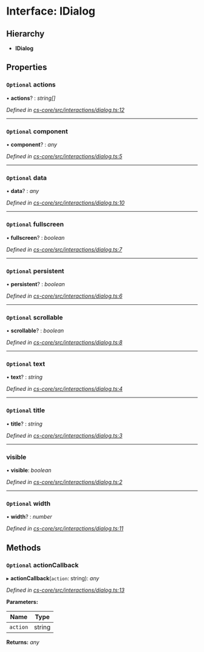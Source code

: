 # Interface: IDialog

## Hierarchy

* **IDialog**

## Properties

### `Optional` actions

• **actions**? : *string[]*

*Defined in [cs-core/src/interactions/dialog.ts:12](https://github.com/TNOCS/csnext/blob/ec6e73e4/packages/cs-core/src/interactions/dialog.ts#L12)*

___

### `Optional` component

• **component**? : *any*

*Defined in [cs-core/src/interactions/dialog.ts:5](https://github.com/TNOCS/csnext/blob/ec6e73e4/packages/cs-core/src/interactions/dialog.ts#L5)*

___

### `Optional` data

• **data**? : *any*

*Defined in [cs-core/src/interactions/dialog.ts:10](https://github.com/TNOCS/csnext/blob/ec6e73e4/packages/cs-core/src/interactions/dialog.ts#L10)*

___

### `Optional` fullscreen

• **fullscreen**? : *boolean*

*Defined in [cs-core/src/interactions/dialog.ts:7](https://github.com/TNOCS/csnext/blob/ec6e73e4/packages/cs-core/src/interactions/dialog.ts#L7)*

___

### `Optional` persistent

• **persistent**? : *boolean*

*Defined in [cs-core/src/interactions/dialog.ts:6](https://github.com/TNOCS/csnext/blob/ec6e73e4/packages/cs-core/src/interactions/dialog.ts#L6)*

___

### `Optional` scrollable

• **scrollable**? : *boolean*

*Defined in [cs-core/src/interactions/dialog.ts:8](https://github.com/TNOCS/csnext/blob/ec6e73e4/packages/cs-core/src/interactions/dialog.ts#L8)*

___

### `Optional` text

• **text**? : *string*

*Defined in [cs-core/src/interactions/dialog.ts:4](https://github.com/TNOCS/csnext/blob/ec6e73e4/packages/cs-core/src/interactions/dialog.ts#L4)*

___

### `Optional` title

• **title**? : *string*

*Defined in [cs-core/src/interactions/dialog.ts:3](https://github.com/TNOCS/csnext/blob/ec6e73e4/packages/cs-core/src/interactions/dialog.ts#L3)*

___

###  visible

• **visible**: *boolean*

*Defined in [cs-core/src/interactions/dialog.ts:2](https://github.com/TNOCS/csnext/blob/ec6e73e4/packages/cs-core/src/interactions/dialog.ts#L2)*

___

### `Optional` width

• **width**? : *number*

*Defined in [cs-core/src/interactions/dialog.ts:11](https://github.com/TNOCS/csnext/blob/ec6e73e4/packages/cs-core/src/interactions/dialog.ts#L11)*

## Methods

### `Optional` actionCallback

▸ **actionCallback**(`action`: string): *any*

*Defined in [cs-core/src/interactions/dialog.ts:13](https://github.com/TNOCS/csnext/blob/ec6e73e4/packages/cs-core/src/interactions/dialog.ts#L13)*

**Parameters:**

Name | Type |
------ | ------ |
`action` | string |

**Returns:** *any*
